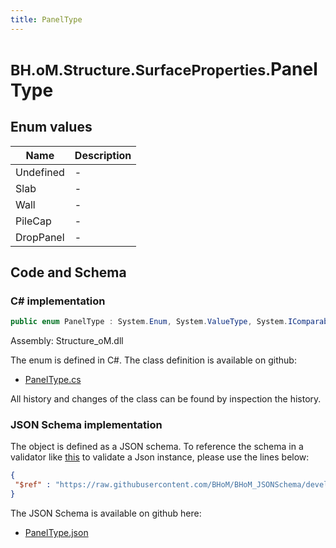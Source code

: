 ```yaml
---
title: PanelType
---
```


# <small>BH.oM.Structure.SurfaceProperties.</small>**PanelType**



## Enum values

| Name            | Description                                                    |
|-----------------|----------------------------------------------------------------|
| Undefined |  -  |
| Slab |  -  |
| Wall |  -  |
| PileCap |  -  |
| DropPanel |  -  |


## Code and Schema

### C# implementation

``` C# title="C#"
public enum PanelType : System.Enum, System.ValueType, System.IComparable, System.ISpanFormattable, System.IFormattable, System.IConvertible
```

Assembly: Structure_oM.dll

The enum is defined in C#. The class definition is available on github:

- [PanelType.cs](https://github.com/BHoM/BHoM/blob/develop/Structure_oM/SurfaceProperties\Enums\PanelType.cs)

All history and changes of the class can be found by inspection the history.
### JSON Schema implementation

The object is defined as a JSON schema. To reference the schema in a validator like [this](https://www.jsonschemavalidator.net/) to validate a Json instance, please use the lines below:

``` json title="JSON Schema"
{
 "$ref" : "https://raw.githubusercontent.com/BHoM/BHoM_JSONSchema/develop/Structure_oM/SurfaceProperties/PanelType.json"
}
```

The JSON Schema is available on github here:

- [PanelType.json](https://github.com/BHoM/BHoM_JSONSchema/blob/develop/Structure_oM/SurfaceProperties/PanelType.json)
